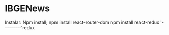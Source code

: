 # IBGENews

Instalar: 
Npm install;
npm install react-router-dom
npm install react-redux
'---------'redux